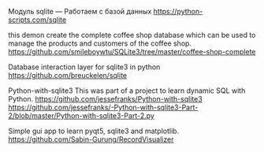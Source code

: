 Модуль sqlite — Работаем с базой данных
https://python-scripts.com/sqlite

this demon create the complete coffee shop database which can be used to manage the products and customers of the coffee shop.
https://github.com/smileboywtu/SQLite3/tree/master/coffee-shop-complete


Database interaction layer for sqlite3 in python 
https://github.com/breuckelen/sqlite

Python-with-sqlite3
This was part of a project to learn dynamic SQL with Python.
https://github.com/jessefranks/Python-with-sqlite3
https://github.com/jessefranks/-Python-with-sqlite3-Part-2/blob/master/Python-with-sqlite3-Part-2.py


Simple gui app to learn pyqt5, sqlite3 and matplotlib. 
https://github.com/Sabin-Gurung/RecordVisualizer
